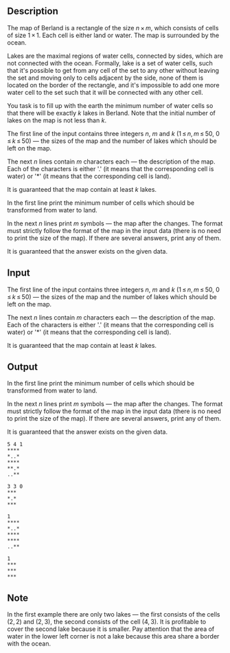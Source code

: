 ## Description

<div><p>The map of Berland is a rectangle of the size <span class="tex-span"><i>n</i> × <i>m</i></span>, which consists of cells of size <span class="tex-span">1 × 1</span>. Each cell is either land or water. The map is surrounded by the ocean. </p><p><span class="tex-font-style-it">Lakes</span> are the maximal regions of water cells, connected by sides, which are not connected with the ocean. Formally, lake is a set of water cells, such that it's possible to get from any cell of the set to any other without leaving the set and moving only to cells adjacent by the side, none of them is located on the border of the rectangle, and it's impossible to add one more water cell to the set such that it will be connected with any other cell.</p><p>You task is to fill up with the earth the minimum number of water cells so that there will be <span class="tex-font-style-bf">exactly</span> <span class="tex-span"><i>k</i></span> lakes in Berland. Note that the initial number of lakes on the map is <span class="tex-font-style-bf">not less</span> than <span class="tex-span"><i>k</i></span>. </p></div><div class="input-specification"><p>The first line of the input contains three integers <span class="tex-span"><i>n</i></span>, <span class="tex-span"><i>m</i></span> and <span class="tex-span"><i>k</i></span> (<span class="tex-span">1 ≤ <i>n</i>, <i>m</i> ≤ 50</span>, <span class="tex-span">0 ≤ <i>k</i> ≤ 50</span>)&nbsp;— the sizes of the map and the number of lakes which should be left on the map.</p><p>The next <span class="tex-span"><i>n</i></span> lines contain <span class="tex-span"><i>m</i></span> characters each — the description of the map. Each of the characters is either '<span class="tex-font-style-tt">.</span>' (it means that the corresponding cell is water) or '<span class="tex-font-style-tt">*</span>' (it means that the corresponding cell is land).</p><p>It is guaranteed that the map contain at least <span class="tex-span"><i>k</i></span> lakes.</p></div><div class="output-specification"><p>In the first line print the minimum number of cells which should be transformed from water to land. </p><p>In the next <span class="tex-span"><i>n</i></span> lines print <span class="tex-span"><i>m</i></span> symbols — the map after the changes. The format must strictly follow the format of the map in the input data (there is no need to print the size of the map). If there are several answers, print any of them. </p><p>It is guaranteed that the answer exists on the given data.</p></div>

## Input

<p>The first line of the input contains three integers <span class="tex-span"><i>n</i></span>, <span class="tex-span"><i>m</i></span> and <span class="tex-span"><i>k</i></span> (<span class="tex-span">1 ≤ <i>n</i>, <i>m</i> ≤ 50</span>, <span class="tex-span">0 ≤ <i>k</i> ≤ 50</span>)&nbsp;— the sizes of the map and the number of lakes which should be left on the map.</p><p>The next <span class="tex-span"><i>n</i></span> lines contain <span class="tex-span"><i>m</i></span> characters each — the description of the map. Each of the characters is either '<span class="tex-font-style-tt">.</span>' (it means that the corresponding cell is water) or '<span class="tex-font-style-tt">*</span>' (it means that the corresponding cell is land).</p><p>It is guaranteed that the map contain at least <span class="tex-span"><i>k</i></span> lakes.</p>

## Output

<p>In the first line print the minimum number of cells which should be transformed from water to land. </p><p>In the next <span class="tex-span"><i>n</i></span> lines print <span class="tex-span"><i>m</i></span> symbols — the map after the changes. The format must strictly follow the format of the map in the input data (there is no need to print the size of the map). If there are several answers, print any of them. </p><p>It is guaranteed that the answer exists on the given data.</p>





```input1
5 4 1
****
*..*
****
**.*
..**

```




```input2
3 3 0
***
*.*
***

```




```output1
1
****
*..*
****
****
..**

```




```output2
1
***
***
***

```



## Note

<p>In the first example there are only two lakes — the first consists of the cells <span class="tex-span">(2, 2)</span> and <span class="tex-span">(2, 3)</span>, the second consists of the cell <span class="tex-span">(4, 3)</span>. It is profitable to cover the second lake because it is smaller. Pay attention that the area of water in the lower left corner is not a lake because this area share a border with the ocean. </p>
